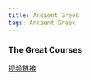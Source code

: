 ```yaml
---
title: Ancient Greek
tags: Ancient Greek
---
```


### The Great Courses

<!--more-->

[视频链接](https://www.bilibili.com/video/BV1Wp411d78e)
